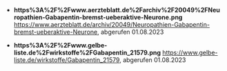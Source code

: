 
- **https%3A%2F%2Fwww.aerzteblatt.de%2Farchiv%2F20049%2FNeuropathien-Gabapentin-bremst-ueberaktive-Neurone.png**
  https://www.aerzteblatt.de/archiv/20049/Neuropathien-Gabapentin-bremst-ueberaktive-Neurone, abgerufen 01.08.2023

- **https%3A%2F%2Fwww.gelbe-liste.de%2Fwirkstoffe%2FGabapentin_21579.png**
https://www.gelbe-liste.de/wirkstoffe/Gabapentin_21579, abgerufen 01.08.2023